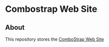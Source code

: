 # Combostrap Web Site

## About

This repository stores the [ComboStrap Web Site](https://combostrap.com)

